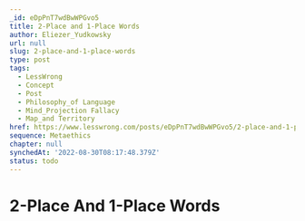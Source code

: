 ```yaml
---
_id: eDpPnT7wdBwWPGvo5
title: 2-Place and 1-Place Words
author: Eliezer_Yudkowsky
url: null
slug: 2-place-and-1-place-words
type: post
tags:
  - LessWrong
  - Concept
  - Post
  - Philosophy_of Language
  - Mind_Projection Fallacy
  - Map_and Territory
href: https://www.lesswrong.com/posts/eDpPnT7wdBwWPGvo5/2-place-and-1-place-words
sequence: Metaethics
chapter: null
synchedAt: '2022-08-30T08:17:48.379Z'
status: todo
---
```


# 2-Place And 1-Place Words
